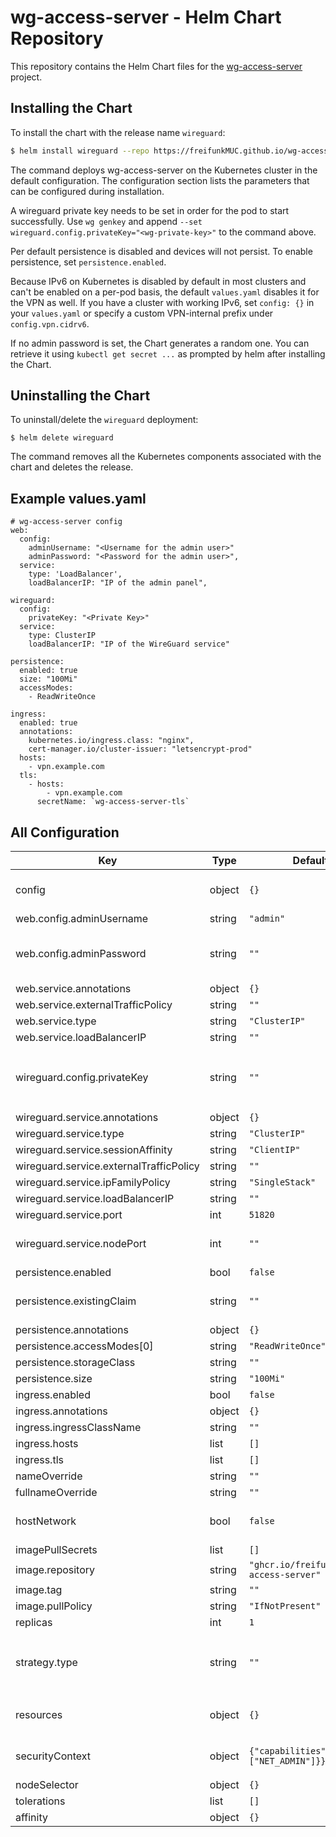 # wg-access-server - Helm Chart Repository

This repository contains the Helm Chart files for the [wg-access-server](https://github.com/freifunkMUC/wg-access-server) project.

## Installing the Chart

To install the chart with the release name `wireguard`:

```bash
$ helm install wireguard --repo https://freifunkMUC.github.io/wg-access-server-chart/ wg-access-server
```

The command deploys wg-access-server on the Kubernetes cluster in the default configuration. The configuration section lists the parameters that can be configured during installation.

A wireguard private key needs to be set in order for the pod to start successfully. Use `wg genkey` and append `--set wireguard.config.privateKey="<wg-private-key>"` to the command above.

Per default persistence is disabled and devices will not persist. To enable persistence, set `persistence.enabled`.

Because IPv6 on Kubernetes is disabled by default in most clusters and can't be enabled on a per-pod basis, the default `values.yaml` disables it for the VPN as well. If you have a cluster with working IPv6, set `config: {}` in your `values.yaml` or specify a custom VPN-internal prefix under `config.vpn.cidrv6`.

If no admin password is set, the Chart generates a random one. You can retrieve it using `kubectl get secret ...` as prompted by helm after installing the Chart.

## Uninstalling the Chart

To uninstall/delete the `wireguard` deployment:

```
$ helm delete wireguard
```

The command removes all the Kubernetes components associated with the chart and deletes the release.

## Example values.yaml

```
# wg-access-server config
web:
  config:
    adminUsername: "<Username for the admin user>"
    adminPassword: "<Password for the admin user>",
  service:
    type: 'LoadBalancer',
    loadBalancerIP: "IP of the admin panel",

wireguard:
  config:
    privateKey: "<Private Key>"
  service:
    type: ClusterIP
    loadBalancerIP: "IP of the WireGuard service"

persistence:
  enabled: true
  size: "100Mi"
  accessModes:
    - ReadWriteOnce

ingress:
  enabled: true
  annotations:
    kubernetes.io/ingress.class: "nginx",
    cert-manager.io/cluster-issuer: "letsencrypt-prod" 
  hosts:
    - vpn.example.com
  tls:
    - hosts: 
        - vpn.example.com
      secretName: `wg-access-server-tls`
```

## All Configuration

| Key | Type | Default | Description |
|-----|------|---------|-------------|
| config | object | `{}` | inline wg-access-server config (config.yaml) |
| web.config.adminUsername | string | `"admin"` |  |
| web.config.adminPassword | string | `""` | If omitted a random password will be generated and stored in the secret |
| web.service.annotations | object | `{}` |  |
| web.service.externalTrafficPolicy | string | `""` |  |
| web.service.type | string | `"ClusterIP"` |  |
| web.service.loadBalancerIP | string | `""` |  |
| wireguard.config.privateKey | string | `""` | REQUIRED - A wireguard private key. You can generate one using `$ wg genkey` |
| wireguard.service.annotations | object | `{}` |  |
| wireguard.service.type | string | `"ClusterIP"` |  |
| wireguard.service.sessionAffinity | string | `"ClientIP"` |  |
| wireguard.service.externalTrafficPolicy | string | `""` |  |
| wireguard.service.ipFamilyPolicy | string | `"SingleStack"` |  |
| wireguard.service.loadBalancerIP | string | `""` |  |
| wireguard.service.port | int | `51820` |  |
| wireguard.service.nodePort | int | `""` | Use available port from range 30000-32768 |
| persistence.enabled | bool | `false` |  |
| persistence.existingClaim | string | `""` | Use existing PVC claim for persistence instead |
| persistence.annotations | object | `{}` |  |
| persistence.accessModes[0] | string | `"ReadWriteOnce"` |  |
| persistence.storageClass | string | `""` |  |
| persistence.size | string | `"100Mi"` |  |
| ingress.enabled | bool | `false` |  |
| ingress.annotations | object | `{}` |  |
| ingress.ingressClassName | string | `""` |  |
| ingress.hosts | list | `[]` |  |
| ingress.tls | list | `[]` |  |
| nameOverride | string | `""` |  |
| fullnameOverride | string | `""` |  |
| hostNetwork | bool | `false` | Run the application pod in the host network of the node |
| imagePullSecrets | list | `[]` |  |
| image.repository | string | `"ghcr.io/freifunkmuc/wg-access-server"` |  |
| image.tag | string | `""` |  |
| image.pullPolicy | string | `"IfNotPresent"` |  |
| replicas | int | `1` |  |
| strategy.type | string | `""` | `Recreate` if `persistence.enabled` true or `RollingUpdate` if false |
| resources | object | `{}` | pod cpu/memory resource requests and limits |
| securityContext | object | `{"capabilities":{"add": ["NET_ADMIN"]}}` | Set `securityContext` for the application pod |
| nodeSelector | object | `{}` |  |
| tolerations | list | `[]` |  |
| affinity | object | `{}` |  |

